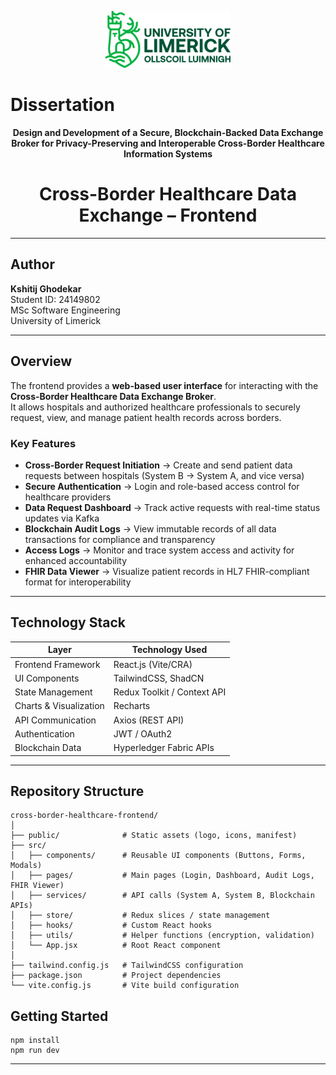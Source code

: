 <p align="center">
  <img src="ULlogo.svg" alt="Dissertation Project Logo" width="200"/>
</p>

# Dissertation

<p align="center">
  <b>Design and Development of a Secure, Blockchain-Backed Data Exchange Broker for Privacy-Preserving and Interoperable Cross-Border Healthcare Information Systems</b>
</p>

<h1 align="center">Cross-Border Healthcare Data Exchange – Frontend</h1>

---

## Author

**Kshitij Ghodekar**  
Student ID: 24149802  
MSc Software Engineering  
University of Limerick  

---

## Overview
The frontend provides a **web-based user interface** for interacting with the **Cross-Border Healthcare Data Exchange Broker**.  
It allows hospitals and authorized healthcare professionals to securely request, view, and manage patient health records across borders.

### Key Features
- **Cross-Border Request Initiation** → Create and send patient data requests between hospitals (System B → System A, and vice versa)  
- **Secure Authentication** → Login and role-based access control for healthcare providers  
- **Data Request Dashboard** → Track active requests with real-time status updates via Kafka  
- **Blockchain Audit Logs** → View immutable records of all data transactions for compliance and transparency  
- **Access Logs** → Monitor and trace system access and activity for enhanced accountability  
- **FHIR Data Viewer** → Visualize patient records in HL7 FHIR-compliant format for interoperability  

---

## Technology Stack

| Layer                 | Technology Used             |
|-----------------------|-----------------------------|
| Frontend Framework    | React.js (Vite/CRA)         |
| UI Components         | TailwindCSS, ShadCN         |
| State Management      | Redux Toolkit / Context API |
| Charts & Visualization| Recharts                    |
| API Communication     | Axios (REST API)            |
| Authentication        | JWT / OAuth2                |
| Blockchain Data       | Hyperledger Fabric APIs     |

---

## Repository Structure

```text
cross-border-healthcare-frontend/
│
├── public/              # Static assets (logo, icons, manifest)
├── src/
│   ├── components/      # Reusable UI components (Buttons, Forms, Modals)
│   ├── pages/           # Main pages (Login, Dashboard, Audit Logs, FHIR Viewer)
│   ├── services/        # API calls (System A, System B, Blockchain APIs)
│   ├── store/           # Redux slices / state management
│   ├── hooks/           # Custom React hooks
│   ├── utils/           # Helper functions (encryption, validation)
│   └── App.jsx          # Root React component
│
├── tailwind.config.js   # TailwindCSS configuration
├── package.json         # Project dependencies
└── vite.config.js       # Vite build configuration
```
## Getting Started

```text
npm install
npm run dev
```

---
